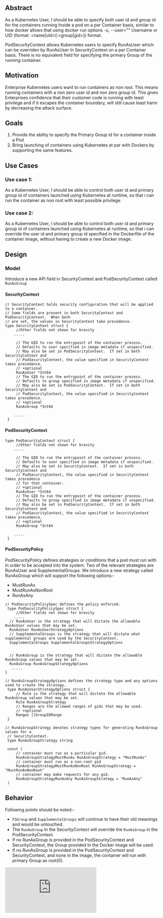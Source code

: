 ## Abstract


As a Kubernetes User, I should be able to specify both user id and group id for the containers running 
Inside a pod on a per Container basis, similar to how docker allows that using docker run options -u, 
--user="" Username or UID (format: <name|uId>[:<group|gid>]) format.

PodSecurityContext allows Kubernetes users to specify RunAsUser which can be overriden by RunAsUser
In SecurityContext on a per Container basis. There is no equivalent field for specifying the primary
Group of the running container.

## Motivation

Enterprise Kubernetes users want to run containers as non root. This means running containers with a 
non zero user id and non zero group id. This gives Enterprises confidence that their customer code
is running with least privilege and if it escapes the container boundary, will still cause least harm
by decreasing the attack surface.

## Goals

1. Provide the ability to specify the Primary Group id for a container inside a Pod
2. Bring launching of containers using Kubernetes at par with Dockers by supporting the same features.


## Use Cases

### Use case 1:
As a Kubernetes User, I should be able to control both user id and primary group id of containers 
launched using Kubernetes at runtime, so that i can run the container as non root with least possible
privilege.

### Use case 2:
As a Kubernetes User, I should be able to control both user id and primary group id of containers 
launched using Kubernetes at runtime, so that i can override the user id and primary group id specified
in the Dockerfile of the container image, without having to create a new Docker image.

## Design

### Model

Introduce a new API field in SecurityContext and PodSecurityContext called `RunAsGroup`

#### SecurityContext

```
// SecurityContext holds security configuration that will be applied to a container.
// Some fields are present in both SecurityContext and PodSecurityContext.  When both
// are set, the values in SecurityContext take precedence.
type SecurityContext struct {
     //Other fields not shown for brevity
    ..... 

     // The UID to run the entrypoint of the container process.
     // Defaults to user specified in image metadata if unspecified.
     // May also be set in PodSecurityContext.  If set in both SecurityContext and
     // PodSecurityContext, the value specified in SecurityContext takes precedence.
     // +optional
     RunAsUser *Int64
     // The GID to run the entrypoint of the container process.
     // Defaults to group specified in image metadata if unspecified.
     // May also be set in PodSecurityContext.  If set in both SecurityContext and
     // PodSecurityContext, the value specified in SecurityContext takes precedence.
     // +optional
     RunAsGroup *Int64

    .....
 }
```

#### PodSecurityContext 

```
type PodSecurityContext struct {
     //Other fields not shown for brevity
    ..... 

     // The UID to run the entrypoint of the container process.
     // Defaults to user specified in image metadata if unspecified.
     // May also be set in SecurityContext.  If set in both SecurityContext and
     // PodSecurityContext, the value specified in SecurityContext takes precedence
     // for that container.
     // +optional
     RunAsUser *Int64
     // The GID to run the entrypoint of the container process.
     // Defaults to group specified in image metadata if unspecified.
     // May also be set in PodSecurityContext.  If set in both SecurityContext and
     // PodSecurityContext, the value specified in SecurityContext takes precedence.
     // +optional
     RunAsGroup *Int64

    .....
 }
```

#### PodSecurityPolicy

PodSecurityPolicy defines strategies or conditions that a pod must run with in order to be accepted
into the system. Two of the relevant strategies are RunAsUser and SupplementalGroups. We introduce 
a new strategy called RunAsGroup which will support the following options:-
- MustRunAs
- MustRunAsNonRoot
- RunAsAny

```
// PodSecurityPolicySpec defines the policy enforced.
 type PodSecurityPolicySpec struct {
     //Other fields not shown for brevity
    ..... 
  // RunAsUser is the strategy that will dictate the allowable RunAsUser values that may be set.
  RunAsUser RunAsUserStrategyOptions
  // SupplementalGroups is the strategy that will dictate what supplemental groups are used by the SecurityContext.
  SupplementalGroups SupplementalGroupsStrategyOptions


  // RunAsGroup is the strategy that will dictate the allowable RunAsGroup values that may be set.
  RunAsGroup RunAsGroupStrategyOptions
   .....
}

// RunAsGroupStrategyOptions defines the strategy type and any options used to create the strategy.
 type RunAsUserStrategyOptions struct {
     // Rule is the strategy that will dictate the allowable RunAsGroup values that may be set.
     Rule RunAsGroupStrategy
     // Ranges are the allowed ranges of gids that may be used.
     // +optional
     Ranges []GroupIDRange
 }

// RunAsGroupStrategy denotes strategy types for generating RunAsGroup values for a
 // SecurityContext.
 type RunAsGroupStrategy string
 
 const (
     // container must run as a particular gid.
     RunAsGroupStrategyMustRunAs RunAsGroupStrategy = "MustRunAs"
     // container must run as a non-root gid
     RunAsGroupStrategyMustRunAsNonRoot RunAsGroupStrategy = "MustRunAsNonRoot"
     // container may make requests for any gid.
     RunAsGroupStrategyRunAsAny RunAsGroupStrategy = "RunAsAny"
 )
```

## Behavior

Following points should be noted:-

- `FSGroup` and `SupplementalGroups` will continue to have their old meanings and would be untouched.  
- The `RunAsGroup` In the SecurityContext will override the `RunAsGroup` in the PodSecurityContext.
- If no RunAsGroup is provided in the PodSecurityContext and SecurityContext, the Group provided 
  In the Docker image will be used.
- If no RunAsGroup is provided in the PodSecurityContext and SecurityContext, and none in the image,
  the container will run with primary Group as root(0).


<!-- BEGIN MUNGE: GENERATED_ANALYTICS -->
[![AnalytIcs](https://kubernetes-site.appspot.com/UA-36037335-10/GitHub/docs/proposals/security-context-constraints.md?pixel)]()
<!-- END MUNGE: GENERATED_ANALYTICS -->  

